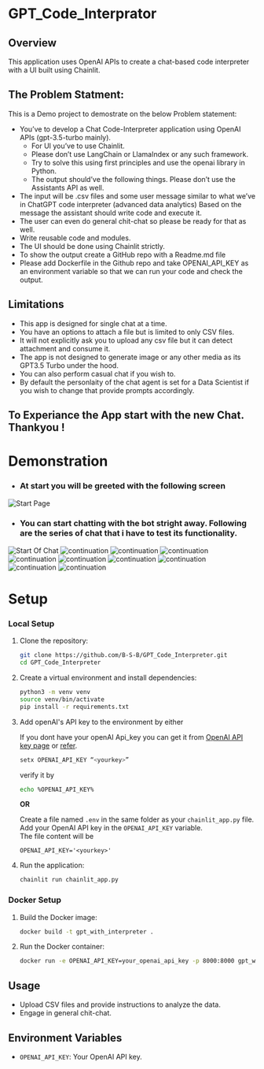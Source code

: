 # GPT_Code_Interprator

## Overview

This application uses OpenAI APIs to create a chat-based code interpreter with a UI built using Chainlit.

## The Problem Statment:
This is a Demo project to demostrate on the below Problem statement:
- You’ve to develop a Chat Code-Interpreter application using OpenAI APIs (gpt-3.5-turbo mainly). 
    - For UI you’ve to use Chainlit. 
    - Please don’t use LangChain or LlamaIndex or any such framework. 
    - Try to solve this using first principles and use the openai library in Python. 
    - The output should’ve the following things. Please don’t use the Assistants API as well.
- The input will be .csv files and some user message similar to what we’ve in ChatGPT code interpreter (advanced data analytics)
Based on the message the assistant should write code and execute it.
- The user can even do general chit-chat so please be ready for that as well.
- Write reusable code and modules.
- The UI should be done using Chainlit strictly.
- To show the output create a GitHub repo with a Readme.md file
- Please add Dockerfile in the Github repo and take OPENAI_API_KEY as an environment variable so that we can run your code and check the output.

## Limitations
- This app is designed for single chat at a time.
- You have an options to attach a file but is limited to only CSV files.
- It will not explicitly ask you to upload any csv file but it can detect attachment and consume it.
- The app is not designed to generate image or any other media as its GPT3.5 Turbo under the hood.
- You can also perform casual chat if you wish to.
- By default the personlaity of the chat agent is set for a Data Scientist if you wish to change that provide prompts accordingly.

## To Experiance the App start with the new Chat. Thankyou !

# Demonstration

- ### At start you will be greeted with the following screen
![Start Page](assets/start_screen.png)
- ### You can start chatting with the bot stright away. Following are the series of chat that i have to test its functionality.
![Start Of Chat](assets/1.png)
![continuation](assets/2.png)
![continuation](assets/3.png)
![continuation](assets/4.png)
![continuation](assets/5.png)
![continuation](assets/6.png)
![continuation](assets/7.png)
![continuation](assets/8.png)
![continuation](assets/9.png)
![continuation](assets/10.png)

# Setup

### Local Setup

1. Clone the repository:
    ```bash
    git clone https://github.com/B-S-B/GPT_Code_Interpreter.git
    cd GPT_Code_Interpreter
    ```

2. Create a virtual environment and install dependencies:
    ```bash
    python3 -m venv venv
    source venv/bin/activate
    pip install -r requirements.txt
    ```
3. Add openAI's API key to the environment by either
    
    If you dont have your openAI Api_key you can get it from [OpenAI API key page](https://platform.openai.com/api-keys) or [refer](https://help.openai.com/en/articles/4936850-where-do-i-find-my-openai-api-key).

    ```bash
    setx OPENAI_API_KEY “<yourkey>”
    ```
    verify it by
    ```bash
    echo %OPENAI_API_KEY%
    ```
    **OR**
    
    Create a file named ```.env``` in the same folder as your ```chainlit_app.py``` file. <br>
    Add your OpenAI API key in the ```OPENAI_API_KEY``` variable. <br>
    The file content will be
    ```text
    OPENAI_API_KEY='<yourkey>'
    ```

4. Run the application:
    ```bash
    chainlit run chainlit_app.py
    ```

### Docker Setup

1. Build the Docker image:
    ```bash
    docker build -t gpt_with_interpreter .
    ```

2. Run the Docker container:
    ```bash
    docker run -e OPENAI_API_KEY=your_openai_api_key -p 8000:8000 gpt_with_interpreter
    ```

## Usage

- Upload CSV files and provide instructions to analyze the data.
- Engage in general chit-chat.

## Environment Variables

- `OPENAI_API_KEY`: Your OpenAI API key.

